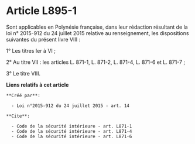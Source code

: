 # Article L895-1

Sont applicables en Polynésie française, dans leur rédaction résultant de la loi n° 2015-912 du 24 juillet 2015 relative au
renseignement, les dispositions suivantes du présent livre VIII : 

1° Les titres Ier à VI ; 

2° Au titre VII : les articles L. 871-1, L. 871-2, L. 871-4, 
L. 871-6 et L. 871-7 ; 

3° Le titre VIII.

**Liens relatifs à cet article**

	**Créé par**:

	  - Loi n°2015-912 du 24 juillet 2015 - art. 14

	**Cite**:

	  - Code de la sécurité intérieure - art. L871-1
	  - Code de la sécurité intérieure - art. L871-4
	  - Code de la sécurité intérieure - art. L871-6
